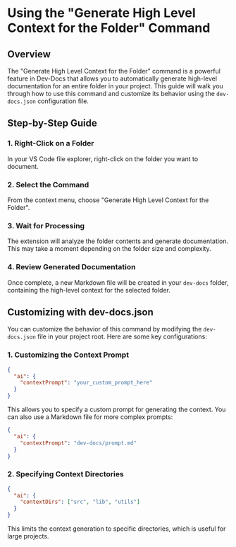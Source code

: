 

  # Using the "Generate High Level Context for the Folder" Command

## Overview

The "Generate High Level Context for the Folder" command is a powerful feature in Dev-Docs that allows you to automatically generate high-level documentation for an entire folder in your project. This guide will walk you through how to use this command and customize its behavior using the `dev-docs.json` configuration file.

## Step-by-Step Guide

### 1. Right-Click on a Folder
In your VS Code file explorer, right-click on the folder you want to document.

### 2. Select the Command
From the context menu, choose "Generate High Level Context for the Folder".

### 3. Wait for Processing
The extension will analyze the folder contents and generate documentation. This may take a moment depending on the folder size and complexity.

### 4. Review Generated Documentation
Once complete, a new Markdown file will be created in your `dev-docs` folder, containing the high-level context for the selected folder.

## Customizing with dev-docs.json

You can customize the behavior of this command by modifying the `dev-docs.json` file in your project root. Here are some key configurations:

### 1. Customizing the Context Prompt

```json
{
  "ai": {
    "contextPrompt": "your_custom_prompt_here"
  }
}
```

This allows you to specify a custom prompt for generating the context. You can also use a Markdown file for more complex prompts:

```json
{
  "ai": {
    "contextPrompt": "dev-docs/prompt.md"
  }
}
```

### 2. Specifying Context Directories

```json
{
  "ai": {
    "contextDirs": ["src", "lib", "utils"]
  }
}
```

This limits the context generation to specific directories, which is useful for large projects.




  